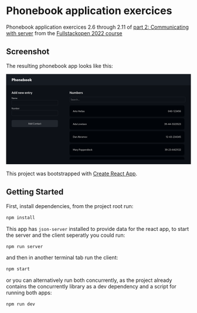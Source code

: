 # Phonebook application exercices

Phonebook application exercices 2.6 through 2.11 of [part 2: Communicating with server](https://fullstackopen.com/en/part2) from the [Fullstackopen 2022 course](https://fullstackopen.com/en)

## Screenshot

The resulting phonebook app looks like this:

![Phonebook app final result screenshot](/.github/screenshots/phonebook.png)

This project was bootstrapped with [Create React App](https://github.com/facebook/create-react-app).

## Getting Started

First, install dependencies, from the project root run:

```bash
npm install
```

This app has `json-server` installed to provide data for the react app, to start the server and the client seperatly you could run:

```bash
npm run server
```

and then in another terminal tab run the client:

```bash
npm start
```

or you can alternatively run both concurrently, as the project already contains the concurrently library as a dev dependency and a script for running both apps:

```bash
npm run dev
```
